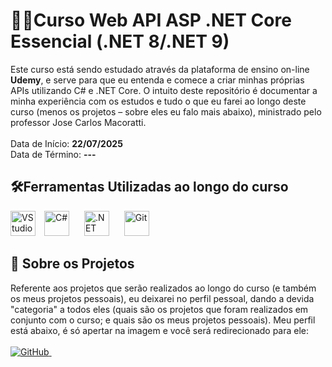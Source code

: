 # 🧑‍🎓​ Curso Web API ASP .NET Core Essencial (.NET 8/.NET 9)
Este curso está sendo estudado através da plataforma de ensino on-line <b>Udemy</b>, e serve para que eu entenda e comece a criar minhas próprias APIs utilizando C# e .NET Core.
O intuito deste repositório é documentar a minha experiência com os estudos e tudo o que eu farei ao longo deste curso (menos os projetos – sobre eles eu falo mais abaixo),
ministrado pelo professor Jose Carlos Macoratti.
<br><br>
Data de Início: <b>22/07/2025</b><br>
Data de Término: <b>---</b>

## 🛠️​ Ferramentas Utilizadas ao longo do curso
<div>
  <img src="https://cdn.jsdelivr.net/gh/devicons/devicon@latest/icons/visualstudio/visualstudio-original.svg" width="40" alt="VStudio" style="margin-right: 10px;" />
  <img src="https://cdn.jsdelivr.net/gh/devicons/devicon/icons/csharp/csharp-original.svg" width="40" alt="C#" style="margin-right: 20px;" />
  <img src="https://cdn.jsdelivr.net/gh/devicons/devicon@latest/icons/dotnetcore/dotnetcore-original.svg" width="40" alt=".NET Core" style="margin-right: 20px;" />
  <img src="https://cdn.jsdelivr.net/gh/devicons/devicon/icons/git/git-original.svg" width="40" alt="Git" style="margin-right: 20px;" />
</div>

## 📜 Sobre os Projetos
Referente aos projetos que serão realizados ao longo do curso (e também os meus projetos pessoais), eu deixarei no perfil pessoal, dando a devida "categoria" a todos eles
(quais são os projetos que foram realizados em conjunto com o curso; e quais são os meus projetos pessoais). Meu perfil está abaixo, é só apertar na imagem e você será
redirecionado para ele:<br><br>
<span>
    <a href="https://github.com/LentineGabriel" target="_blank">
      <img src="https://img.shields.io/badge/GitHub-181717.svg?style=for-the-badge&logo=github&logoColor=white" alt="GitHub"/>
    </a>&nbsp;
  </span>
